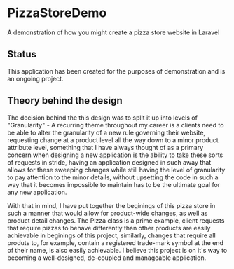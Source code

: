 # PizzaStoreDemo
A demonstration of how you might create a pizza store website in Laravel

## Status
This application has been created for the purposes of demonstration and is an ongoing project.

## Theory behind the design
The decision behind the this design was to split it up into levels of "Granularity" - A recurring theme throughout my career is a clients 
need to be able to alter the granularity of a new rule governing their website, requesting change at a product level all the way down to a minor product attribute level,
something that I have always thought of as a primary concern when designing a new application is the ability to take these sorts of requests in stride, having an 
application designed in such away that allows for these sweeping changes while still having the level of granularity to pay attention to the minor details, without
upsetting the code in such a way that it becomes impossible to maintain has to be the ultimate goal for any new application.

With that in mind, I have put together the beginings of this pizza store in such a manner that would allow for product-wide changes, as well as product detail changes.
The Pizza class is a prime example, client requests that require pizzas to behave differently than other products are easily achievable in beginings of this project,
similarly, changes that require all produts to, for example, contain a registered trade-mark symbol at the end of their name, is also easily achievable. I believe
this project is on it's way to becoming a well-designed, de-coupled and manageable application.
